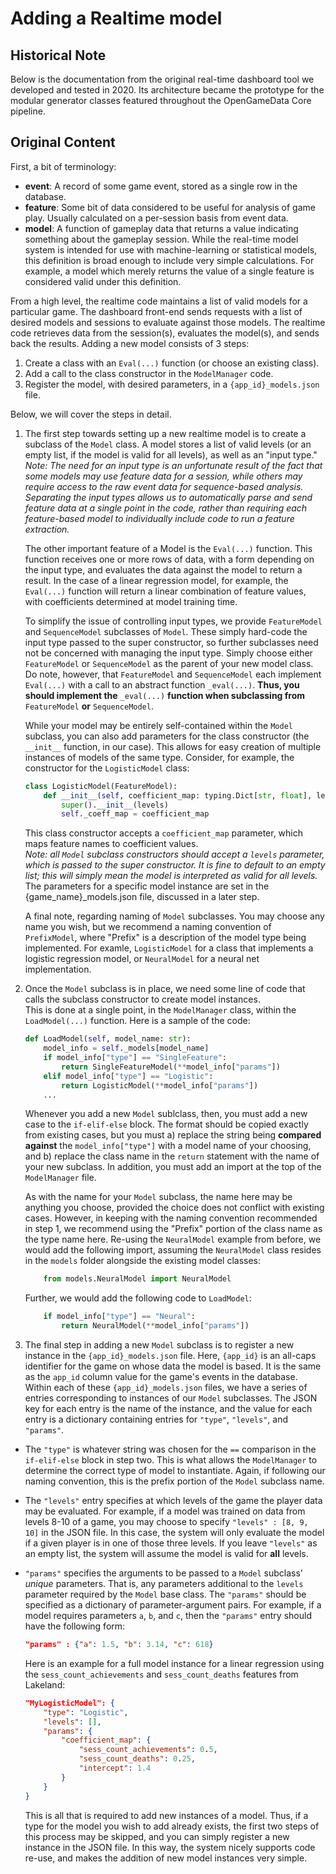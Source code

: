 # Adding a Realtime model

## Historical Note

Below is the documentation from the original real-time dashboard tool we developed and tested in 2020.
Its architecture became the prototype for the modular generator classes featured throughout the OpenGameData Core pipeline.

## Original Content

First, a bit of terminology:

- **event**: A record of some game event, stored as a single row in the database.  
- **feature**: Some bit of data considered to be useful for analysis of game play. Usually calculated on a per-session basis from event data.  
- **model**: A function of gameplay data that returns a value indicating something about the gameplay session. While the real-time model system is intended for use with machine-learning or statistical models, this definition is broad enough to include very simple calculations. For example, a model which merely returns the value of a single feature is considered valid under this definition.  

From a high level, the realtime code maintains a list of valid models for a particular game. The dashboard front-end sends requests with a list of desired models and sessions to evaluate against those models. The realtime code retrieves data from the session(s), evaluates the model(s), and sends back the results. Adding a new model consists of 3 steps:

1. Create a class with an `Eval(...)` function (or choose an existing class).
2. Add a call to the class constructor in the `ModelManager` code.
3. Register the model, with desired parameters, in a `{app_id}_models.json` file.

Below, we will cover the steps in detail.

1. The first step towards setting up a new realtime model is to create a subclass of the `Model` class.
    A model stores a list of valid levels (or an empty list, if the model is valid for all levels), as well as an "input type."  
    _Note: The need for an input type is an unfortunate result of the fact that some models may use feature data for a session, while others may require access to the raw event data for sequence-based analysis. Separating the input types allows us to automatically parse and send feature data at a single point in the code, rather than requiring each feature-based model to individually include code to run a feature extraction._

    The other important feature of a Model is the `Eval(...)` function. This function receives one or more rows of data, with a form depending on the input type, and evaluates the data against the model to return a result.
    In the case of a linear regression model, for example, the `Eval(...)` function will return a linear combination of feature values, with coefficients determined at model training time.

    To simplify the issue of controlling input types, we provide `FeatureModel` and `SequenceModel` subclasses of `Model`. These simply hard-code the input type passed to the super constructor, so further subclasses need not be concerned with managing the input type. Simply choose either `FeatureModel` or `SequenceModel` as the parent of your new model class.  
    Do note, however, that `FeatureModel` and `SequenceModel` each implement `Eval(...)` with a call to an abstract function `_eval(...)`. **Thus, you should implement the** `_eval(...)` **function when subclassing from** `FeatureModel` **or** `SequenceModel`.

    While your model may be entirely self-contained within the `Model` subclass, you can also add parameters for the class constructor (the `__init__` function, in our case). This allows for easy creation of multiple instances of models of the same type. Consider, for example, the constructor for the `LogisticModel` class:

    ```python
    class LogisticModel(FeatureModel):
        def __init__(self, coefficient_map: typing.Dict[str, float], levels: typing.List[int] = []):
            super().__init__(levels)
            self._coeff_map = coefficient_map
    ```

    This class constructor accepts a `coefficient_map` parameter, which maps feature names to coefficient values.  
    _Note: all `Model` subclass constructors should accept a `levels` parameter, which is passed to the super constructor. It is fine to default to an empty list; this will simply mean the model is interpreted as valid for all levels._  
    The parameters for a specific model instance are set in the {game_name}_models.json file, discussed in a later step.

    A final note, regarding naming of `Model` subclasses.
    You may choose any name you wish, but we recommend a naming convention of `PrefixModel`, where "Prefix" is a description of the model type being implemented. For examle, `LogisticModel` for a class that implements a logistic regression model, or `NeuralModel` for a neural net implementation.

2. Once the `Model` subclass is in place, we need some line of code that calls the subclass constructor to create model instances.  
    This is done at a single point, in the `ModelManager` class, within the `LoadModel(...)` function. Here is a sample of the code:

    ```python
    def LoadModel(self, model_name: str):
        model_info = self._models[model_name]
        if model_info["type"] == "SingleFeature":
            return SingleFeatureModel(**model_info["params"])
        elif model_info["type"] == "Logistic":
            return LogisticModel(**model_info["params"])
        ...
    ```

    Whenever you add a new `Model` sublclass, then, you must add a new case to the `if-elif-else` block. The format should be copied exactly from existing cases, but you must a) replace the string being **compared against** the `model_info["type"]` with a model name of your choosing, and b) replace the class name in the `return` statement with the name of your new subclass.
    In addition, you must add an import at the top of the `ModelManager` file.

    As with the name for your `Model` subclass, the name here may be anything you choose, provided the choice does not conflict with existing cases.
    However, in keeping with the naming convention recommended in step 1, we recommend using the "Prefix" portion of the class name as the type name here.
    Re-using the `NeuralModel` example from before, we would add the following import, assuming the `NeuralModel` class resides in the `models` folder alongside the existing model classes:

    ```python
        from models.NeuralModel import NeuralModel
    ```

    Further, we would add the following code to `LoadModel`:

    ```python
        if model_info["type"] == "Neural":
            return NeuralModel(**model_info["params"])
    ```

3. The final step in adding a new `Model` subclass is to register a new instance in the `{app_id}_models.json` file. Here, `{app_id}` is an all-caps identifier for the game on whose data the model is based.
    It is the same as the `app_id` column value for the game's events in the database.
    Within each of these `{app_id}_models.json` files, we have a series of entries corresponding to instances of our `Model` subclasses.
    The JSON key for each entry is the name of the instance, and the value for each entry is a dictionary containing entries for `"type"`, `"levels"`, and `"params"`.

- The `"type"` is whatever string was chosen for the `==` comparison in the `if-elif-else` block in step two.
    This is what allows the `ModelManager` to determine the correct type of model to instantiate.
    Again, if following our naming convention, this is the prefix portion of the `Model` subclass name.  
- The `"levels"` entry specifies at which levels of the game the player data may be evaluated. For example, if a model was trained on data from levels 8-10 of a game, you may choose to specify `"levels" : [8, 9, 10]` in the JSON file.
    In this case, the system will only evaluate the model if a given player is in one of those three levels.
    If you leave `"levels"` as an empty list, the system will assume the model is valid for **all** levels.  
- `"params"` specifies the arguments to be passed to a `Model` subclass' *unique* parameters.
    That is, any parameters additional to the `levels` parameter required by the `Model` base class.
    The `"params"` should be specified as a dictionary of parameter-argument pairs.
    For example, if a model requires parameters `a`, `b`, and `c`, then the `"params"` entry should have the following form:

    ```json
    "params" : {"a": 1.5, "b": 3.14, "c": 618}
    ```

    Here is an example for a full model instance for a linear regression using the `sess_count_achievements` and `sess_count_deaths` features from Lakeland:

    ```json
    "MyLogisticModel": {
        "type": "Logistic",
        "levels": [],
        "params": {
            "coefficient_map": {
                "sess_count_achievements": 0.5,
                "sess_count_deaths": 0.25,
                "intercept": 1.4
            }
        }
    }
    ```

    This is all that is required to add new instances of a model.
    Thus, if a type for the model you wish to add already exists, the first two steps of this process may be skipped, and you can simply register a new instance in the JSON file.
    In this way, the system nicely supports code re-use, and makes the addition of new model instances very simple.
